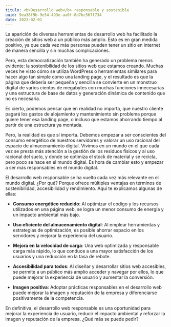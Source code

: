 ```yaml
---
titulo: <b>Desarrollo web</b> responsable y sostenible
uuid: 9ea38f9b-9e54-493e-aa0f-8d7bc567f734
date: 2023-02-01
---
```


La aparición de diversas herramientas de desarrollo web ha facilitado la creación de sitios web a un público más amplio. Esto es en gran medida positivo, ya que cada vez más personas pueden tener un sitio en internet de manera sencilla y sin muchas complicaciones.

Pero, esta democratización también ha generado un problema menos evidente: la sostenibilidad de los sitios web que estamos creando. Muchas veces he visto cómo se utiliza WordPress o herramientas similares para hacer algo tan simple como una landing page, y el resultado es que la página que debería ser pequeña y sencilla se convierte en un monstruo digital de varios cientos de megabytes con muchas funciones innecesarias y una estructura de base de datos y generación dinámica de contenido que no es necesaria.

Es cierto, podemos pensar que en realidad no importa, que nuestro cliente pagará los gastos de alojamiento y mantenimiento sin problema porque quiere tener esa landing page, o incluso que estamos ahorrando tiempo al partir de una estructura ya montada.

Pero, la realidad es que sí importa. Debemos empezar a ser conscientes del consumo energético de nuestros servidores y valorar un uso racional del espacio de almacenamiento digital. Vivimos en un mundo en el que cada vez se presta más atención a la gestión de los residuos físicos y al uso racional del suelo, y donde se optimiza el stock de material y se recicla, pero poco se hace en el mundo digital. Es hora de cambiar esto y empezar a ser más responsables en el mundo digital.

El desarrollo web responsable se ha vuelto cada vez más relevante en el mundo digital. ¿Por qué? Porque ofrece múltiples ventajas en términos de sostenibilidad, accesibilidad y rendimiento. Aquí te explicamos algunas de ellas:

- **Consumo energético reducido**: Al optimizar el código y los recursos utilizados en una página web, se logra un menor consumo de energía y un impacto ambiental más bajo.

- **Uso eficiente del almacenamiento digital**: Al emplear herramientas y estrategias de optimización, es posible ahorrar espacio en los servidores y mejorar la experiencia del usuario.

- **Mejora en la velocidad de carga**: Una web optimizada y responsable carga más rápido, lo que conduce a una mayor satisfacción de los usuarios y una reducción en la tasa de rebote.

- **Accesibilidad para todos**: Al diseñar y desarrollar sitios web accesibles, se permite a un público más amplio acceder y navegar por ellos, lo que puede mejorar la experiencia de usuario y aumentar la conversión.

- **Imagen positiva**: Adoptar prácticas responsables en el desarrollo web puede mejorar la imagen y reputación de la empresa y diferenciarse positivamente de la competencia.

En definitiva, el desarrollo web responsable es una oportunidad para mejorar la experiencia de usuario, reducir el impacto ambiental y reforzar la imagen y reputación de la empresa. ¿Qué más se puede pedir?
